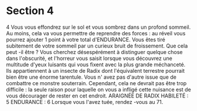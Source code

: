 # Section 4

4
Vous vous effondrez sur le sol et vous sombrez dans un profond
sommeil. Au moins, cela va vous permettre  de reprendre des
forces : au réveil vous pourrez ajouter 1 point à votre total
d'ENDURANCE.  Vous êtes tiré subitement de votre sommeil
par un curieux bruit de froissement. Que cela peut -il être ? Vous
cherchez désespérément à distinguer quelque chose dans
l'obscurité, et l'horreur vous saisit lorsque vous découvrez une
multitude d'yeux luisants qui vous fixent avec la plus grande
méchanceté.
Ils appartiennent à un insecte de Radix dont l'équivalent
terrestre pourrait bien être une énorme tarentule. Vous n' avez
pas d'autre issue que de combattre ce monstre souterrain.
Cependant, cela ne devrait pas être trop difficile : la seule raison
pour laquelle on vous a infligé cette nuisance est de vous
décourager de rester en cet endroit.
ARAIGNÉE  DE RADIX  HABILETÉ  : 5 ENDURANCE  : 6
Lorsque vous l'avez tuée, rendez -vous au 71.